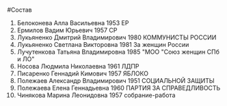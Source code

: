#Состав
1. Белоконева Алла Васильевна 1953 ЕР
2. Ермилов Вадим Юрьевич 1957 СР
3. Лукьяненко Дмитрий Владимирович 1980 КОММУНИСТЫ РОССИИ
4. Лукьяненко Светлана Викторовна 1981 За женщин России
5. Лучутенкова Татьяна Владимировна 1985 \"МОО \"Союз женщин СПб и ЛО\"
6. Носова Людмила Николаевна 1961 ЛДПР
7. Писаренко Геннадий Кимович 1957 ЯБЛОКО
8. Полежаев Александр Владимирович 1951 СОЦИАЛЬНОЙ ЗАЩИТЫ
9. Полежаева Елена Геннадьевна 1960 ПАРТИЯ ЗА СПРАВЕДЛИВОСТЬ
10. Чинякова Марина Леонидовна 1957 собрание-работа
